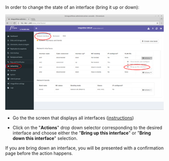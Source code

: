 

In order to change the state of an interface (bring it up or down):

![Changing interface state](../img/change_interface_state.png)

- Go the the screen that displays all interfaces ([instructions](view_interfaces.md))

- Click on the "**Actions**" drop down selector corresponding to the desired interface and choose either the "**Bring up this interface**" or "**Bring down this interface**" selection.

If you are bring down an interface, you will be presented with a confirmation page before the action happens.
